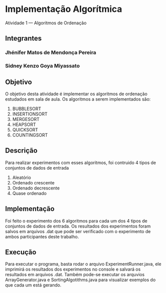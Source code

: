# Implementação Algorítmica
Atividade 1 — Algoritmos de Ordenação

## Integrantes

### Jhénifer Matos de Mendonça Pereira
### Sidney Kenzo Goya Miyassato

## Objetivo

O objetivo desta atividade é implementar os algoritmos de ordenação estudados em sala de aula. Os algoritmos a serem implementados são:

1. BUBBLESORT
2. INSERTIONSORT
3. MERGESORT
4. HEAPSORT
5. QUICKSORT
6. COUNTINGSORT

## Descrição

Para realizar experimentos com esses algoritmos, foi contruido 4 tipos de conjuntos de
dados de entrada

1. Aleatório
2. Ordenado crescente
3. Ordenado decrescente
4. Quase ordenado


## Implementação

Foi feito o experimento dos 6 algoritmos para cada um dos 4 tipos de conjuntos de dados de entrada. Os resultados dos experimentos foram salvos em arquivos .dat que pode ser verificado com o experimento de ambos participantes deste trabalho.

## Execução

Para executar o programa, basta rodar o arquivo ExperimentRunner.java, ele imprimirá os resultados dos experimentos no console e salvará os resultados em arquivos .dat.
Também pode-se executar os arquvios ArrayGenerator.java e SortingAlgotithms.java para visualizar exemplos do que cada um está gerando.